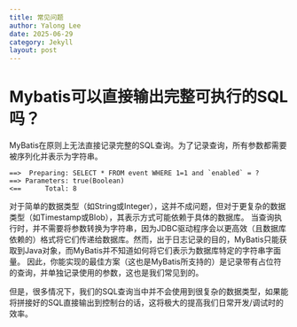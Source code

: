 ```yaml
---
title: 常见问题
author: Yalong Lee
date: 2025-06-29
category: Jekyll
layout: post
---
```


# Mybatis可以直接输出完整可执行的SQL吗？

MyBatis在原则上无法直接记录完整的SQL查询。为了记录查询，所有参数都需要被序列化并表示为字符串。
```shell
==>  Preparing: SELECT * FROM event WHERE 1=1 and `enabled` = ?
==> Parameters: true(Boolean)
<==      Total: 8
```
对于简单的数据类型（如String或Integer），这并不成问题，但对于更复杂的数据类型（如Timestamp或Blob），其表示方式可能依赖于具体的数据库。 当查询执行时，并不需要将参数转换为字符串，因为JDBC驱动程序会以更高效（且数据库依赖的）格式将它们传递给数据库。然而，出于日志记录的目的，MyBatis只能获取到Java对象，而MyBatis并不知道如何将它们表示为数据库特定的字符串字面量。 因此，你能实现的最佳方案（这也是MyBatis所支持的）是记录带有占位符的查询，并单独记录使用的参数，这也是我们常见到的。

但是，很多情况下，我们的SQL查询当中并不会使用到很复杂的数据类型，如果能将拼接好的SQL直接输出到控制台的话，这将极大的提高我们日常开发/调试时的效率。